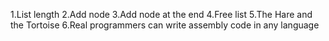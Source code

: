 1.List length
2.Add node
3.Add node at the end
4.Free list
5.The Hare and the Tortoise
6.Real programmers can write assembly code in any language
